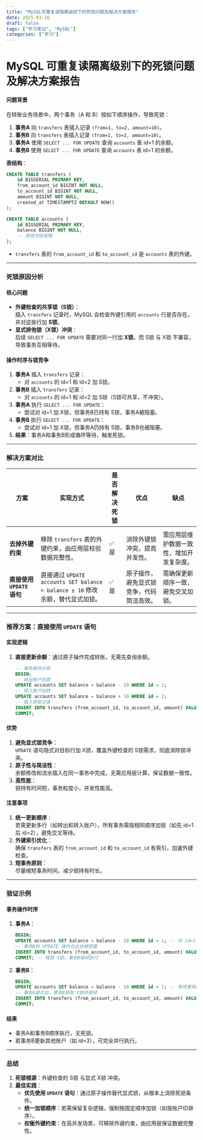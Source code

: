 ```yaml
---
title: "MySQL可重复读隔离级别下的死锁问题及解决方案报告"
date: 2025-03-16
draft: false
tags: ["学习笔记", "MySQL"]
categories: ["学习"]
---
```


# MySQL 可重复读隔离级别下的死锁问题及解决方案报告



#### **问题背景**
在转账业务场景中，两个事务（A 和 B）按如下顺序操作，导致死锁：
1. **事务A** 向 `transfers` 表插入记录 `(from=1, to=2, amount=10)`。
2. **事务B** 向 `transfers` 表插入记录 `(from=1, to=2, amount=10)`。
3. **事务A** 使用 `SELECT ... FOR UPDATE` 查询 `accounts` 表 id=1 的余额。
4. **事务B** 使用 `SELECT ... FOR UPDATE` 查询 `accounts` 表 id=1 的余额。

**表结构**：
```sql
CREATE TABLE transfers (
    id BIGSERIAL PRIMARY KEY,
    from_account_id BIGINT NOT NULL,
    to_account_id BIGINT NOT NULL,
    amount BIGINT NOT NULL,
    created_at TIMESTAMPTZ DEFAULT NOW()
);

CREATE TABLE accounts (
    id BIGSERIAL PRIMARY KEY,
    balance BIGINT NOT NULL,
    -- 其他字段省略
);
```
- `transfers` 表的 `from_account_id` 和 `to_account_id` 是 `accounts` 表的外键。

---

### **死锁原因分析**
#### **核心问题**
- **外键检查的共享锁（S锁）**：  
  插入 `transfers` 记录时，MySQL 会检查外键引用的 `accounts` 行是否存在，并对这些行加 **S锁**。
- **显式排他锁（X锁）冲突**：  
  后续 `SELECT ... FOR UPDATE` 需要对同一行加 **X锁**，而 S锁 与 X锁 不兼容，导致事务互相等待。

#### **操作时序与锁竞争**
1. **事务A** 插入 `transfers` 记录：
   - 对 `accounts` 的 id=1 和 id=2 加 S锁。
2. **事务B** 插入 `transfers` 记录：
   - 对 `accounts` 的 id=1 和 id=2 加 S锁（S锁可共享，不冲突）。
3. **事务A** 执行 `SELECT ... FOR UPDATE`：
   - 尝试对 id=1 加 X锁，但事务B已持有 S锁，事务A被阻塞。
4. **事务B** 执行 `SELECT ... FOR UPDATE`：
   - 尝试对 id=1 加 X锁，但事务A仍持有 S锁，事务B也被阻塞。
5. **结果**：事务A和事务B形成循环等待，触发死锁。

---

### **解决方案对比**

| **方案**                   | **实现方式**                                                 | **是否解决死锁** | **优点**                                 | **缺点**                                 |
| -------------------------- | ------------------------------------------------------------ | ---------------- | ---------------------------------------- | ---------------------------------------- |
|                            |                                                              |                  |                                          |                                          |
| **去掉外键约束**           | 移除 `transfers` 表的外键约束，由应用层校验数据完整性。      | ✅ 是             | 消除外键锁冲突，提高并发性。             | 需应用层维护数据一致性，增加开发复杂度。 |
| **直接使用 `UPDATE` 语句** | 直接通过 `UPDATE accounts SET balance = balance ± 10` 修改余额，替代显式加锁。 | ✅ 是             | 原子操作，避免显式锁竞争，代码简洁高效。 | 需确保更新顺序一致，避免交叉加锁。       |

---

### **推荐方案：直接使用 `UPDATE` 语句**
#### **实现逻辑**
1. **直接更新余额**：通过原子操作完成转账，无需先查询余额。
   ```sql
   -- 事务操作示例
   BEGIN;
   -- 转出账户扣款
   UPDATE accounts SET balance = balance - 10 WHERE id = 1;
   -- 转入账户加款
   UPDATE accounts SET balance = balance + 10 WHERE id = 2;
   -- 插入转账记录
   INSERT INTO transfers (from_account_id, to_account_id, amount) VALUES (1, 2, 10);
   COMMIT;
   ```

#### **优势**
1. **避免显式锁竞争**：  
   `UPDATE` 语句隐式对目标行加 X锁，覆盖外键检查的 S锁需求，彻底消除锁冲突。
2. **原子性与简洁性**：  
   余额修改和流水插入在同一事务中完成，无需应用层计算，保证数据一致性。
3. **高性能**：  
   锁持有时间短，事务粒度小，并发性能高。

#### **注意事项**
1. **统一更新顺序**：  
   若需更新多行（如转出和转入账户），所有事务需按相同顺序加锁（如先 id=1 后 id=2），避免交叉等待。
2. **外键索引优化**：  
   确保 `transfers` 表的 `from_account_id` 和 `to_account_id` 有索引，加速外键检查。
3. **短事务原则**：  
   尽量缩短事务时间，减少锁持有时长。

---

### **验证示例**
#### **事务操作时序**
1. **事务A**：
   ```sql
   BEGIN;
   UPDATE accounts SET balance = balance - 10 WHERE id = 1; -- 对 id=1 加 X锁
   -- 事务B的 UPDATE 操作在此处被阻塞
   INSERT INTO transfers (from_account_id, to_account_id, amount) VALUES (1, 2, 10);
   COMMIT; -- 释放 X锁，事务B继续执行
   ```

2. **事务B**：
   ```sql
   BEGIN;
   UPDATE accounts SET balance = balance - 10 WHERE id = 1; -- 等待事务A释放 X锁
   -- 事务A提交后，事务B获取 X锁并继续
   INSERT INTO transfers (from_account_id, to_account_id, amount) VALUES (1, 2, 10);
   COMMIT;
   ```

#### **结果**
- 事务A和事务B顺序执行，无死锁。
- 若事务B更新其他账户（如 id=3），可完全并行执行。

---

### **总结**
1. **死锁根源**：外键检查的 S锁 与显式 X锁 冲突。
2. **最佳实践**：  
   - **优先使用 `UPDATE` 语句**：通过原子操作替代显式锁，从根本上消除死锁条件。  
   - **统一加锁顺序**：若需保留复杂逻辑，强制按固定顺序加锁（如按账户ID排序）。  
   - **权衡外键约束**：在高并发场景，可移除外键约束，由应用层保证数据完整性。  
